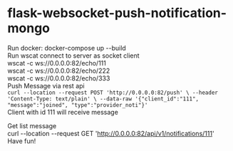 # flask-websocket-push-notification-mongo
Run docker: docker-compose up --build  
Run wscat connect to server as socket client  
wscat -c ws://0.0.0.0:82/echo/111  
wscat -c ws://0.0.0.0:82/echo/222  
wscat -c ws://0.0.0.0:82/echo/333  
Push Message via rest api  
`curl --location --request POST 'http://0.0.0.0:82/push' \
--header 'Content-Type: text/plain' \
--data-raw '{"client_id":"111", "message":"joined", "type":"provider_noti"}'`  
Client with id 111 will receive message  

Get list message  
curl --location --request GET 'http://0.0.0.0:82/api/v1/notifications/111'  
Have fun!
